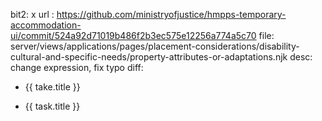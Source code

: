 bit2: x
url : https://github.com/ministryofjustice/hmpps-temporary-accommodation-ui/commit/524a92d71019b486f2b3ec575e12256a774a5c70
file: server/views/applications/pages/placement-considerations/disability-cultural-and-specific-needs/property-attributes-or-adaptations.njk
desc: change expression, fix typo
diff: 
-   <span class="govuk-caption-l">{{ take.title }}</span>
+   <span class="govuk-caption-l">{{ task.title }}</span>